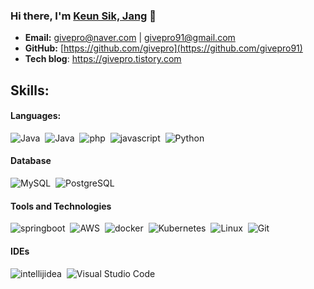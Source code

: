 ### Hi there, I'm [Keun Sik, Jang](https://givepro91.notion.site/givepro91/Keunsik-2c4325d002a5452bba853e64553035aa) 👋

- **Email:** givepro@naver.com | givepro91@gmail.com
- **GitHub:** [https://github.com/givepro](https://github.com/givepro91)
- **Tech blog**: https://givepro.tistory.com

## Skills:

#### Languages:

![Java](https://img.shields.io/badge/Java-ED8B00?style=for-the-badge&logo=java&logoColor=white)&nbsp;
![Java](https://img.shields.io/badge/Kotlin-7F52FF?style=for-the-badge&logo=kotlin&logoColor=white)&nbsp;
![php](https://img.shields.io/badge/php-777BB4?style=for-the-badge&logo=php&logoColor=white)&nbsp;
![javascript](https://img.shields.io/badge/javascript-F7DF1E.svg?style=for-the-badge&logo=javascript&logoColor=white)&nbsp;
![Python](https://img.shields.io/badge/Python-3776AB?style=for-the-badge&logo=python&logoColor=white)&nbsp;

#### Database

![MySQL](https://img.shields.io/badge/MySQL-00000F?style=for-the-badge&logo=mysql&logoColor=white)&nbsp;
![PostgreSQL](https://img.shields.io/badge/PostgreSQL-316192?style=for-the-badge&logo=postgresql&logoColor=white)&nbsp;

#### Tools and Technologies

![springboot](https://img.shields.io/badge/springboot-6DB33F?style=for-the-badge&logo=springboot&logoColor=white)&nbsp;
![AWS](https://img.shields.io/badge/Amazon_AWS-232F3E?style=for-the-badge&logo=amazon-aws&logoColor=white)&nbsp;
![docker](https://img.shields.io/badge/docker-2496ED?style=for-the-badge&logo=docker&logoColor=white)&nbsp;
![Kubernetes](https://img.shields.io/badge/Kubernetes-326CE5?style=for-the-badge&logo=Kubernetes&logoColor=white)&nbsp;
![Linux](https://img.shields.io/badge/Linux-FCC624?style=for-the-badge&logo=linux&logoColor=black)&nbsp;
![Git](https://img.shields.io/badge/GIT-E44C30?style=for-the-badge&logo=git&logoColor=white)&nbsp;

#### IDEs

![intellijidea](https://img.shields.io/badge/intellijidea-000000.svg?style=for-the-badge&logo=intellijidea&logoColor=white)&nbsp;
![Visual Studio Code](https://img.shields.io/badge/Visual%20Studio%20Code-0078d7.svg?style=for-the-badge&logo=visual-studio-code&logoColor=white)&nbsp;